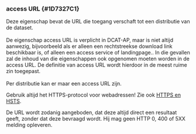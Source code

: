 ### access URL {#1D7327C1}
Deze eigenschap bevat de URL die toegang verschaft tot een distributie van de dataset.
<br/>
<br/>
De eigenschap access URL is verplicht in DCAT-AP, maar is niet altijd aanwezig, bijvoorbeeld als er alleen een rechtstreekse download link beschikbaar is, of alleen een access service of landingpage.. In die gevallen zal de inhoud van die eigenschappen ook opgenomen moeten worden in de access URL. De definitie van access URL wordt hierdoor in de meest ruime zin toegepast.
<br/>
<br/>
Per distributie kan er maar een access URL zijn.
<aside class='note'><p class='space-after' id='585BDF10'>Gebruik altijd het HTTPS-protocol voor webadressen! Zie ook <a href='https://www.forumstandaardisatie.nl/open-standaarden/https-en-hsts' target='_blank'>HTTPS en HSTS</a>.<p class='space-after' id='4059887B'>De URL wordt zodanig aangeboden, dat deze altijd direct een resultaat geeft, zonder dat deze bevraagd wordt. Hij mag geen HTTP 0, 400 of 5XX melding opleveren.</aside>

